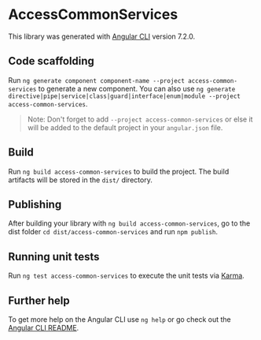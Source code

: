 # AccessCommonServices

This library was generated with [Angular CLI](https://github.com/angular/angular-cli) version 7.2.0.

## Code scaffolding

Run `ng generate component component-name --project access-common-services` to generate a new component. You can also use `ng generate directive|pipe|service|class|guard|interface|enum|module --project access-common-services`.

> Note: Don't forget to add `--project access-common-services` or else it will be added to the default project in your `angular.json` file.

## Build

Run `ng build access-common-services` to build the project. The build artifacts will be stored in the `dist/` directory.

## Publishing

After building your library with `ng build access-common-services`, go to the dist folder `cd dist/access-common-services` and run `npm publish`.

## Running unit tests

Run `ng test access-common-services` to execute the unit tests via [Karma](https://karma-runner.github.io).

## Further help

To get more help on the Angular CLI use `ng help` or go check out the [Angular CLI README](https://github.com/angular/angular-cli/blob/master/README.md).
